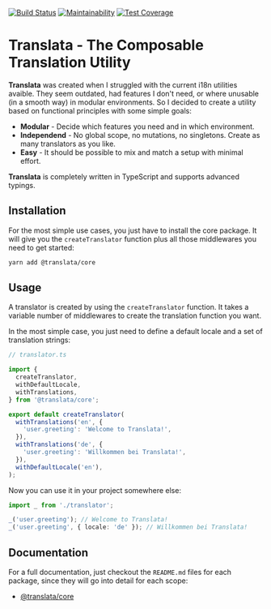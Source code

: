 [![Build Status](https://travis-ci.org/jeanfortheweb/translata.svg?branch=master)](https://travis-ci.org/jeanfortheweb/translata) [![Maintainability](https://api.codeclimate.com/v1/badges/29e376d945395da69418/maintainability)](https://codeclimate.com/github/jeanfortheweb/translata/maintainability) [![Test Coverage](https://api.codeclimate.com/v1/badges/947ddbd81606293ef9a8/test_coverage)](https://codeclimate.com/github/jeanfortheweb/translata/test_coverage)

# Translata - The Composable Translation Utility

**Translata** was created when I struggled with the current i18n utilities avaible. They seem outdated, had features I don't need, or where unusable (in a smooth way) in modular environments. So I decided to create a utility based on functional principles with some simple goals:

- **Modular** - Decide which features you need and in which environment.
- **Independend** - No global scope, no mutations, no singletons. Create as many translators as you like.
- **Easy** - It should be possible to mix and match a setup with minimal effort.

**Translata** is completely written in TypeScript and supports advanced typings.

## Installation

For the most simple use cases, you just have to install the core package. It will give you the `createTranslator` function plus
all those middlewares you need to get started:

```sh
yarn add @translata/core
```

## Usage

A translator is created by using the `createTranslator` function. It takes a variable number of middlewares to create the translation function you want.

In the most simple case, you just need to define a default locale and a set of translation strings:

```ts
// translator.ts

import {
  createTranslator,
  withDefaultLocale,
  withTranslations,
} from '@translata/core';

export default createTranslator(
  withTranslations('en', {
    'user.greeting': 'Welcome to Translata!',
  }),
  withTranslations('de', {
    'user.greeting': 'Willkommen bei Translata!',
  }),
  withDefaultLocale('en'),
);
```

Now you can use it in your project somewhere else:

```ts
import _ from './translator';

_('user.greeting'); // Welcome to Translata!
_('user.greeting', { locale: 'de' }); // Willkommen bei Translata!
```

## Documentation

For a full documentation, just checkout the `README.md` files for each package, since they will go into detail for each scope:

- [@translata/core](./packages/core/README.md)
